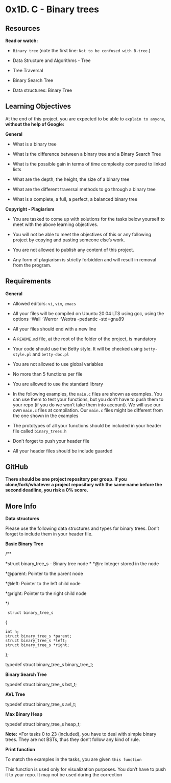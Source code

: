 # 0x1D. C - Binary trees

## Resources

**Read or watch:**

* `Binary tree` (note the first line: `Not to be confused with B-tree`.) 

* Data Structure and Algorithms - Tree

* Tree Traversal

* Binary Search Tree

* Data structures: Binary Tree

## Learning Objectives

At the end of this project, you are expected to be able to `explain to anyone`, **without the help of Google:**

**General**

* What is a binary tree

* What is the difference between a binary tree and a Binary Search Tree

* What is the possible gain in terms of time complexity compared to linked lists

* What are the depth, the height, the size of a binary tree

* What are the different traversal methods to go through a binary tree

* What is a complete, a full, a perfect, a balanced binary tree


**Copyright - Plagiarism**

* You are tasked to come up with solutions for the tasks below yourself to meet with the above learning objectives.

* You will not be able to meet the objectives of this or any following project by copying and pasting someone else’s work.

* You are not allowed to publish any content of this project.

* Any form of plagiarism is strictly forbidden and will result in removal from the program.


## Requirements

**General**

* Allowed editors: `vi`, `vim`, `emacs`

* All your files will be compiled on Ubuntu 20.04 LTS using gcc, using the options -Wall -Werror -Wextra -pedantic -std=gnu89

* All your files should end with a new line

* A `README.md` file, at the root of the folder of the project, is mandatory

* Your code should use the Betty style. It will be checked using `betty-style.pl` and `betty-doc.pl`

* You are not allowed to use global variables

* No more than 5 functions per file

* You are allowed to use the standard library

* In the following examples, the `main.c` files are shown as examples. You can use them to test your functions, but you don’t have to push them to your repo (if you do we won’t take them into account). We will use our own `main.c` files at compilation. Our `main.c` files might be different from the one shown in the examples

* The prototypes of all your functions should be included in your header file called `binary_trees.h`

* Don’t forget to push your header file

* All your header files should be include guarded

## GitHub

**There should be one project repository per group. If you clone/fork/whatever a project repository with the same name before the second deadline, you risk a 0% score.**

## More Info

**Data structures**

Please use the following data structures and types for binary trees. Don’t forget to include them in your header file.

**Basic Binary Tree**

/**

 *struct binary_tree_s - Binary tree node
 *
 *@n: Integer stored in the node

 *@parent: Pointer to the parent node

 *@left: Pointer to the left child node

 *@right: Pointer to the right child node

 */

     struct binary_tree_s

{
 
    int n;
    struct binary_tree_s *parent;
    struct binary_tree_s *left;
    struct binary_tree_s *right;
};

typedef struct binary_tree_s binary_tree_t;

**Binary Search Tree**

typedef struct binary_tree_s bst_t;

**AVL Tree**

typedef struct binary_tree_s avl_t;

**Max Binary Heap**

typedef struct binary_tree_s heap_t;

**Note:** *For tasks 0 to 23 (included), you have to deal with simple binary trees. They are not BSTs, thus they don’t follow any kind of rule.

**Print function**

To match the examples in the tasks, you are given `this function`

This function is used only for visualization purposes. You don’t have to push it to your repo. It may not be used during the correction
